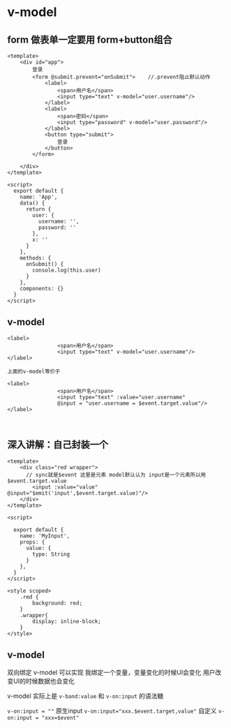 
# v-model

## form    做表单一定要用 form+button组合

```vue
<template>
    <div id="app">
        登录
        <form @submit.prevent="onSubmit">    //.prevent阻止默认动作
            <label>
                <span>用户名</span>
                <input type="text" v-model="user.username"/>
            </label>
            <label>
                <span>密码</span>
                <input type="password" v-model="user.password"/>
            </label>
            <button type="submit">
                登录
            </button>
        </form>

    </div>
</template>

<script>
  export default {
    name: 'App',
    data() {
      return {
        user: {
          username: '',
          password: ''
        },
        x: ''
      }
    },
    methods: {
      onSubmit() {
        console.log(this.user)
      }
    },
    components: {}
  }
</script>
```

## v-model

```vue
<label>
                <span>用户名</span>
                <input type="text" v-model="user.username"/>
</label> 

上面的v-model等价于

<label>
                <span>用户名</span>
                <input type="text" :value="user.username"
                @input = "user.username = $event.target.value"/>
</label>



```

## 深入讲解：自己封装一个

```vue
<template>
    <div class="red wrapper">
      // sync就是$event 这里是元素 model默认认为 input是一个元素所以用 $event.target.value
        <input :value="value" @input="$emit('input',$event.target.value)"/>
    </div>
</template>

<script>

  export default {
    name: 'MyInput',
    props: {
      value: {
        type: String
      }
    },
  }
</script>

<style scoped>
    .red {
        background: red;
    }
    .wrapper{
        display: inline-block;
    }
</style>
```

## v-model



双向绑定
v-model 可以实现 我绑定一个变量，变量变化的时候UI会变化 用户改变UI的时候数据也会变化

v-model 实际上是 `v-band:value` 和 `v-on:input` 的语法糖

`v-on:input = ""`
原生input    `v-on:input="xxx.$event.target,value"`
自定义        `v-on:input = "xxx=$event"`
